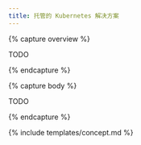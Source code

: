 ```yaml
---
title: 托管的 Kubernetes 解决方案
---
```



{% capture overview %}

TODO

{% endcapture %}


{% capture body %}

TODO

{% endcapture %}


{% include templates/concept.md %}

